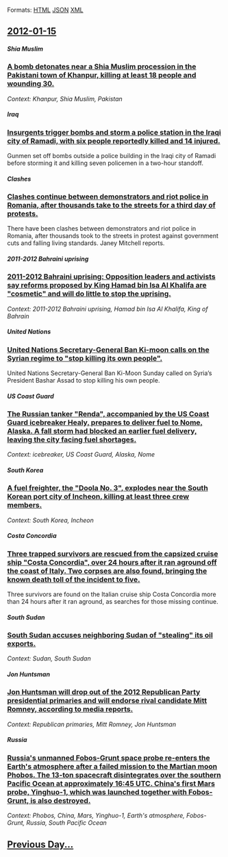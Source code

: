 
Formats: [HTML](2012/01/15/index.html)  [JSON](2012/01/15/index.json)  [XML](2012/01/15/index.xml)  

## [2012-01-15](/news/2012/01/15/index.md)

##### Shia Muslim
### [A bomb detonates near a Shia Muslim procession in the Pakistani town of Khanpur, killing at least 18 people and wounding 30. ](/news/2012/01/15/a-bomb-detonates-near-a-shia-muslim-procession-in-the-pakistani-town-of-khanpur-killing-at-least-18-people-and-wounding-30.md)
_Context: Khanpur, Shia Muslim, Pakistan_

##### Iraq
### [Insurgents trigger bombs and storm a police station in the Iraqi city of Ramadi, with six people reportedly killed and 14 injured. ](/news/2012/01/15/insurgents-trigger-bombs-and-storm-a-police-station-in-the-iraqi-city-of-ramadi-with-six-people-reportedly-killed-and-14-injured.md)
Gunmen set off bombs outside a police building in the Iraqi city of Ramadi before storming it and killing seven policemen in a two-hour standoff.

##### Clashes
### [Clashes continue between demonstrators and riot police in Romania, after thousands take to the streets for a third day of protests. ](/news/2012/01/15/clashes-continue-between-demonstrators-and-riot-police-in-romania-after-thousands-take-to-the-streets-for-a-third-day-of-protests.md)
There have been clashes between demonstrators and riot police in Romania, after thousands took to the streets in protest against government cuts and falling living standards. Janey Mitchell reports.

##### 2011-2012 Bahraini uprising
### [2011-2012 Bahraini uprising: Opposition leaders and activists say reforms proposed by King Hamad bin Isa Al Khalifa are "cosmetic" and will do little to stop the uprising. ](/news/2012/01/15/2011a2012-bahraini-uprising-opposition-leaders-and-activists-say-reforms-proposed-by-king-hamad-bin-isa-al-khalifa-are-cosmetic-and-wil.md)
_Context: 2011-2012 Bahraini uprising, Hamad bin Isa Al Khalifa, King of Bahrain_

##### United Nations
### [United Nations Secretary-General Ban Ki-moon calls on the Syrian regime to "stop killing its own people". ](/news/2012/01/15/united-nations-secretary-general-ban-ki-moon-calls-on-the-syrian-regime-to-stop-killing-its-own-people.md)
United Nations Secretary-General Ban Ki-Moon Sunday called on Syria’s President Bashar Assad to stop killing his own people.

##### US Coast Guard
### [The Russian tanker "Renda", accompanied by the US Coast Guard icebreaker Healy, prepares to deliver fuel to Nome, Alaska. A fall storm had blocked an earlier fuel delivery, leaving the city facing fuel shortages. ](/news/2012/01/15/the-russian-tanker-renda-accompanied-by-the-us-coast-guard-icebreaker-healy-prepares-to-deliver-fuel-to-nome-alaska-a-fall-storm-had-b.md)
_Context: icebreaker, US Coast Guard, Alaska, Nome_

##### South Korea
### [A fuel freighter, the "Doola No. 3", explodes near the South Korean port city of Incheon, killing at least three crew members. ](/news/2012/01/15/a-fuel-freighter-the-doola-no-3-explodes-near-the-south-korean-port-city-of-incheon-killing-at-least-three-crew-members.md)
_Context: South Korea, Incheon_

##### Costa Concordia
### [Three trapped survivors are rescued from the capsized cruise ship "Costa Concordia", over 24 hours after it ran aground off the coast of Italy. Two corpses are also found, bringing the known death toll of the incident to five. ](/news/2012/01/15/three-trapped-survivors-are-rescued-from-the-capsized-cruise-ship-costa-concordia-over-24-hours-after-it-ran-aground-off-the-coast-of-ita.md)
Three survivors are found on the Italian cruise ship Costa Concordia more than 24 hours after it ran aground, as searches for those missing continue.

##### South Sudan
### [South Sudan accuses neighboring Sudan of "stealing" its oil exports. ](/news/2012/01/15/south-sudan-accuses-neighboring-sudan-of-stealing-its-oil-exports.md)
_Context: Sudan, South Sudan_

##### Jon Huntsman
### [Jon Huntsman will drop out of the 2012 Republican Party presidential primaries and will endorse rival candidate Mitt Romney, according to media reports. ](/news/2012/01/15/jon-huntsman-will-drop-out-of-the-2012-republican-party-presidential-primaries-and-will-endorse-rival-candidate-mitt-romney-according-to-me.md)
_Context: Republican primaries, Mitt Romney, Jon Huntsman_

##### Russia
### [Russia's unmanned Fobos-Grunt space probe re-enters the Earth's atmosphere after a failed mission to the Martian moon Phobos. The 13-ton spacecraft disintegrates over the southern Pacific Ocean at approximately 16:45 UTC. China's first Mars probe, Yinghuo-1, which was launched together with Fobos-Grunt, is also destroyed. ](/news/2012/01/15/russia-s-unmanned-fobos-grunt-space-probe-re-enters-the-earth-s-atmosphere-after-a-failed-mission-to-the-martian-moon-phobos-the-13-ton-spa.md)
_Context: Phobos, China, Mars, Yinghuo-1, Earth's atmosphere, Fobos-Grunt, Russia, South Pacific Ocean_

## [Previous Day...](/news/2012/01/14/index.md)

